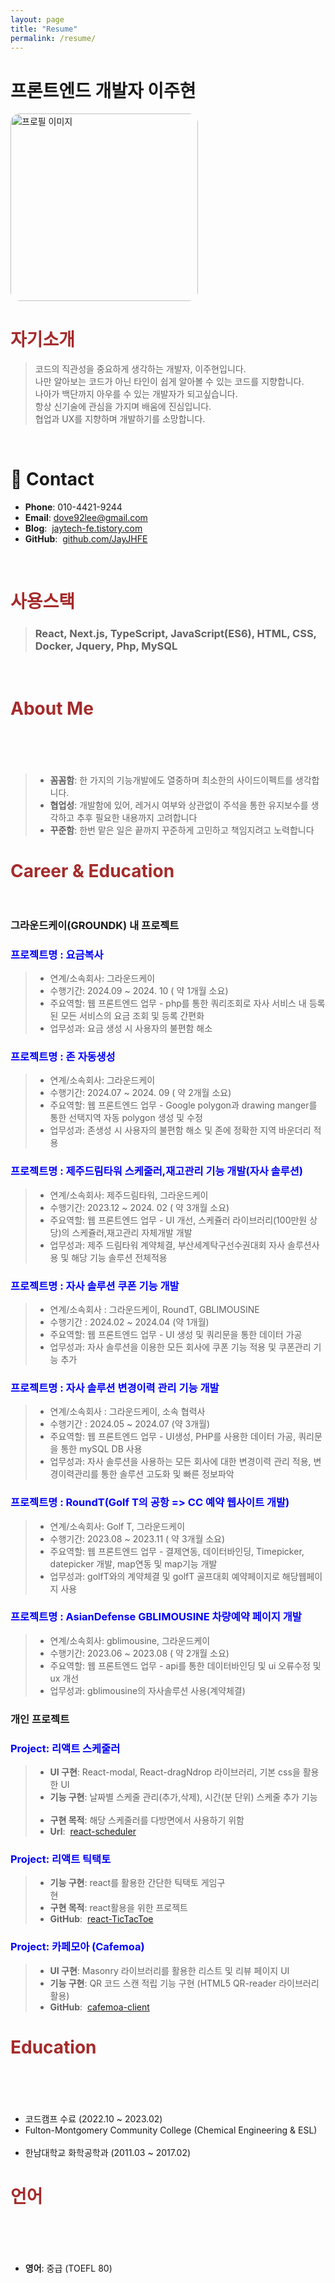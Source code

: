 ```yaml
---
layout: page
title: "Resume"
permalink: /resume/
---
```


# 프론트엔드 개발자 이주현

<img src="/assets/images/me.jpg" style="border-radius:15px" alt="프로필 이미지" width="300">

# <span style="color: brown; font-weight: bold;">자기소개</span>

> 코드의 직관성을 중요하게 생각하는 개발자, 이주현입니다.  
> 나만 알아보는 코드가 아닌 타인이 쉽게 알아볼 수 있는 코드를 지향합니다.  
> 나아가 백단까지 아우를 수 있는 개발자가 되고싶습니다.  
> 항상 신기술에 관심을 가지며 배움에 진심입니다.  
> 협업과 UX를 지향하며 개발하기를 소망합니다.

<br/>

# 📮 Contact

- **Phone**: 010-4421-9244
- **Email**: dove92lee@gmail.com
- **Blog**: &nbsp;[jaytech-fe.tistory.com](https://jaytech-fe.tistory.com/)
- **GitHub**: &nbsp;[github.com/JayJHFE](https://github.com/JayJHFE)

<br/>

# <span style="color: brown; font-weight: bold;">사용스택</span>

> ### React, Next.js, TypeScript, JavaScript(ES6), HTML, CSS, Docker, Jquery, Php, MySQL

<br/>

# <span style="color: brown; font-weight: bold;">About Me</span> &nbsp;&nbsp;&nbsp;&nbsp;&nbsp;&nbsp;&nbsp;&nbsp;&nbsp;&nbsp;&nbsp;&nbsp;&nbsp;&nbsp;&nbsp;&nbsp;&nbsp;&nbsp;&nbsp;&nbsp;&nbsp;&nbsp;&nbsp;&nbsp;&nbsp;&nbsp;&nbsp;&nbsp;&nbsp;&nbsp;&nbsp;&nbsp;&nbsp;&nbsp;&nbsp;&nbsp;&nbsp;&nbsp;&nbsp;&nbsp;&nbsp;&nbsp;&nbsp;&nbsp;&nbsp;&nbsp;&nbsp;&nbsp;&nbsp;&nbsp;&nbsp;&nbsp;&nbsp;&nbsp;&nbsp;&nbsp;&nbsp;&nbsp;&nbsp;&nbsp;&nbsp;&nbsp;&nbsp;&nbsp;&nbsp;&nbsp;&nbsp;&nbsp;&nbsp;&nbsp;&nbsp;&nbsp;&nbsp;&nbsp;&nbsp;&nbsp;&nbsp;&nbsp;

> - **꼼꼼함**: 한 가지의 기능개발에도 열중하며 최소한의 사이드이펙트를 생각합니다.
> - **협업성**: 개발함에 있어, 레거시 여부와 상관없이 주석을 통한 유지보수를 생각하고 추후 필요한 내용까지 고려합니다
> - **꾸준함**: 한번 맡은 일은 끝까지 꾸준하게 고민하고 책임지려고 노력합니다

# <span style="color: brown; font-weight: bold;">Career & Education</span> &nbsp;&nbsp;&nbsp;&nbsp;&nbsp;&nbsp;&nbsp;&nbsp;&nbsp;&nbsp;&nbsp;&nbsp;&nbsp;&nbsp;&nbsp;&nbsp;&nbsp;&nbsp;&nbsp;&nbsp;&nbsp;&nbsp;&nbsp;&nbsp;&nbsp;&nbsp;&nbsp;&nbsp;&nbsp;&nbsp;&nbsp;&nbsp;&nbsp;&nbsp;&nbsp;&nbsp;&nbsp;&nbsp;&nbsp;&nbsp;&nbsp;&nbsp;&nbsp;&nbsp;&nbsp;&nbsp;&nbsp;&nbsp;&nbsp;&nbsp;&nbsp;&nbsp;&nbsp;&nbsp;&nbsp;&nbsp;&nbsp;

### 그라운드케이(GROUNDK) 내 프로젝트

### <span style="color: blue; font-weight: bold;">프로젝트명 : 요금복사</span> &nbsp;&nbsp;&nbsp;&nbsp;&nbsp;&nbsp;&nbsp;&nbsp;&nbsp;&nbsp;&nbsp;&nbsp;&nbsp;&nbsp;&nbsp;&nbsp;&nbsp;&nbsp;&nbsp;&nbsp;&nbsp;&nbsp;&nbsp;&nbsp;&nbsp;&nbsp;&nbsp;&nbsp;&nbsp;&nbsp;&nbsp;&nbsp;&nbsp;&nbsp;&nbsp;&nbsp;&nbsp;&nbsp;&nbsp;&nbsp;&nbsp;&nbsp;&nbsp;&nbsp;&nbsp;&nbsp;&nbsp;&nbsp;&nbsp;&nbsp;&nbsp;&nbsp;&nbsp;&nbsp;&nbsp;&nbsp;&nbsp;&nbsp;&nbsp;&nbsp;&nbsp;&nbsp;&nbsp;&nbsp;&nbsp;&nbsp;&nbsp;&nbsp;&nbsp;&nbsp;&nbsp;&nbsp;&nbsp;&nbsp;&nbsp;

> - 연계/소속회사: 그라운드케이
> - 수행기간: 2024.09 ~ 2024. 10 ( 약 1개월 소요)
> - 주요역할: 웹 프론트엔드 업무 - php를 통한 쿼리조회로 자사 서비스 내 등록된 모든 서비스의 요금 조회 및 등록 간편화 &nbsp;&nbsp;&nbsp;
> - 업무성과: 요금 생성 시 사용자의 불편함 해소

### <span style="color: blue; font-weight: bold;">프로젝트명 : 존 자동생성</span> &nbsp;&nbsp;&nbsp;&nbsp;&nbsp;&nbsp;&nbsp;&nbsp;&nbsp;&nbsp;&nbsp;&nbsp;&nbsp;&nbsp;&nbsp;&nbsp;&nbsp;&nbsp;&nbsp;&nbsp;&nbsp;&nbsp;&nbsp;&nbsp;&nbsp;&nbsp;&nbsp;&nbsp;&nbsp;&nbsp;&nbsp;&nbsp;&nbsp;&nbsp;&nbsp;&nbsp;&nbsp;&nbsp;&nbsp;&nbsp;&nbsp;&nbsp;&nbsp;&nbsp;&nbsp;&nbsp;&nbsp;&nbsp;&nbsp;&nbsp;&nbsp;&nbsp;&nbsp;&nbsp;&nbsp;&nbsp;&nbsp;&nbsp;&nbsp;&nbsp;&nbsp;&nbsp;&nbsp;&nbsp;&nbsp;&nbsp;&nbsp;&nbsp;&nbsp;&nbsp;&nbsp;&nbsp;

> - 연계/소속회사: 그라운드케이
> - 수행기간: 2024.07 ~ 2024. 09 ( 약 2개월 소요)
> - 주요역할: 웹 프론트엔드 업무 - Google polygon과 drawing manger를 통한 선택지역 자동 polygon 생성 및 수정
> - 업무성과: 존생성 시 사용자의 불편함 해소 및 존에 정확한 지역 바운더리 적용

### <span style="color: blue; font-weight: bold;">프로젝트명 : 제주드림타워 스케줄러,재고관리 기능 개발(자사 솔루션)</span>

> - 연계/소속회사: 제주드림타워, 그라운드케이
> - 수행기간: 2023.12 ~ 2024. 02 ( 약 3개월 소요)
> - 주요역할: 웹 프론트엔드 업무 - UI 개선, 스케쥴러 라이브러리(100만원 상당)의 스케쥴러,재고관리 자체개발 개발 &nbsp;&nbsp;&nbsp;&nbsp;&nbsp;&nbsp;&nbsp;&nbsp;&nbsp;&nbsp;&nbsp;&nbsp;&nbsp;
> - 업무성과: 제주 드림타워 계약체결, 부산세계탁구선수권대회 자사 솔루션사용 및 해당 기능 솔루션 전체적용

### <span style="color: blue; font-weight: bold;">프로젝트명 : 자사 솔루션 쿠폰 기능 개발</span> &nbsp;&nbsp;&nbsp;&nbsp;&nbsp;&nbsp;&nbsp;&nbsp;&nbsp;&nbsp;&nbsp;&nbsp;&nbsp;&nbsp;&nbsp;&nbsp;&nbsp;&nbsp;&nbsp;&nbsp;&nbsp;&nbsp;&nbsp;&nbsp;&nbsp;&nbsp;&nbsp;&nbsp;&nbsp;&nbsp;&nbsp;&nbsp;&nbsp;&nbsp;&nbsp;&nbsp;&nbsp;&nbsp;&nbsp;&nbsp;&nbsp;&nbsp;&nbsp;&nbsp;&nbsp;&nbsp;&nbsp;

> - 연계/소속회사 : 그라운드케이, RoundT, GBLIMOUSINE
> - 수행기간 : 2024.02 ~ 2024.04 (약 1개월)
> - 주요역할: 웹 프론트엔드 업무 - UI 생성 및 쿼리문을 통한 데이터 가공
> - 업무성과: 자사 솔루션을 이용한 모든 회사에 쿠폰 기능 적용 및 쿠폰관리 기능 추가 &nbsp;&nbsp;&nbsp;&nbsp;&nbsp;&nbsp;&nbsp;&nbsp;&nbsp;&nbsp;&nbsp;&nbsp;&nbsp;&nbsp;&nbsp;&nbsp;&nbsp;&nbsp;&nbsp;&nbsp;&nbsp;&nbsp;&nbsp;&nbsp;&nbsp;&nbsp;&nbsp;&nbsp;&nbsp;&nbsp;&nbsp;&nbsp;&nbsp;&nbsp;&nbsp;&nbsp;&nbsp;&nbsp;&nbsp;&nbsp;&nbsp;&nbsp;&nbsp;&nbsp;&nbsp;&nbsp;&nbsp;&nbsp;&nbsp;&nbsp;&nbsp;&nbsp;&nbsp;&nbsp;&nbsp;&nbsp;&nbsp;&nbsp;&nbsp;&nbsp;

### <span style="color: blue; font-weight: bold;">프로젝트명 : 자사 솔루션 변경이력 관리 기능 개발</span> &nbsp;&nbsp;&nbsp;&nbsp;&nbsp;&nbsp;&nbsp;&nbsp;&nbsp;&nbsp;&nbsp;&nbsp;&nbsp;&nbsp;&nbsp;&nbsp;&nbsp;&nbsp;&nbsp;&nbsp;&nbsp;&nbsp;&nbsp;&nbsp;&nbsp;&nbsp;&nbsp;&nbsp;&nbsp;&nbsp;&nbsp;&nbsp;&nbsp;

> - 연계/소속회사 : 그라운드케이, 소속 협력사
> - 수행기간 : 2024.05 ~ 2024.07 (약 3개월)
> - 주요역할: 웹 프론트엔드 업무 - UI생성, PHP를 사용한 데이터 가공, 쿼리문을 통한 mySQL DB 사용
> - 업무성과: 자사 솔루션을 사용하는 모든 회사에 대한 변경이력 관리 적용, 변경이력관리를 통한 솔루션 고도화 및 빠른 정보파악

### <span style="color: blue; font-weight: bold;">프로젝트명 : RoundT(Golf T의 공항 => CC 예약 웹사이트 개발)</span> &nbsp;&nbsp;&nbsp;

> - 연계/소속회사: Golf T, 그라운드케이
> - 수행기간: 2023.08 ~ 2023.11 ( 약 3개월 소요)
> - 주요역할: 웹 프론트엔드 업무 - 결제연동, 데이터바인딩, Timepicker, datepicker 개발, map연동 및 map기능 개발 &nbsp;&nbsp;&nbsp;&nbsp;
> - 업무성과: golfT와의 계약체결 및 golfT 골프대회 예약페이지로 해당웹페이지 사용

### <span style="color: blue; font-weight: bold;">프로젝트명 : AsianDefense GBLIMOUSINE 차량예약 페이지 개발</span>

> - 연계/소속회사: gblimousine, 그라운드케이
> - 수행기간: 2023.06 ~ 2023.08 ( 약 2개월 소요)
> - 주요역할: 웹 프론트엔드 업무 - api를 통한 데이터바인딩 및 ui 오류수정 및 ux 개선 &nbsp;&nbsp;&nbsp;&nbsp;&nbsp;&nbsp;&nbsp;&nbsp;&nbsp;&nbsp;&nbsp;&nbsp;&nbsp;&nbsp;&nbsp;&nbsp;&nbsp;&nbsp;&nbsp;&nbsp;&nbsp;&nbsp;&nbsp;&nbsp;&nbsp;&nbsp;&nbsp;&nbsp;&nbsp;&nbsp;&nbsp;&nbsp;&nbsp;&nbsp;&nbsp;&nbsp;&nbsp;&nbsp;&nbsp;&nbsp;&nbsp;&nbsp;&nbsp;&nbsp;&nbsp;&nbsp;&nbsp;&nbsp;&nbsp;&nbsp;&nbsp;&nbsp;&nbsp;&nbsp;&nbsp;&nbsp;&nbsp;
> - 업무성과: gblimousine의 자사솔루션 사용(계약체결)

### 개인 프로젝트

### <span style="color: blue; font-weight: bold;">Project: 리액트 스케줄러</span> &nbsp;&nbsp;&nbsp;&nbsp;&nbsp;&nbsp;&nbsp;&nbsp;&nbsp;&nbsp;&nbsp;&nbsp;&nbsp;&nbsp;&nbsp;&nbsp;&nbsp;&nbsp;&nbsp;&nbsp;&nbsp;&nbsp;&nbsp;&nbsp;&nbsp;&nbsp;&nbsp;&nbsp;&nbsp;&nbsp;&nbsp;&nbsp;&nbsp;&nbsp;&nbsp;&nbsp;&nbsp;&nbsp;&nbsp;&nbsp;&nbsp;&nbsp;&nbsp;&nbsp;&nbsp;&nbsp;&nbsp;&nbsp;&nbsp;&nbsp;&nbsp;&nbsp;&nbsp;&nbsp;&nbsp;&nbsp;&nbsp;&nbsp;&nbsp;&nbsp;&nbsp;&nbsp;&nbsp;&nbsp;&nbsp;&nbsp;&nbsp;&nbsp;&nbsp;&nbsp;&nbsp;&nbsp;&nbsp;

> - **UI 구현**: React-modal, React-dragNdrop 라이브러리, 기본 css을 활용한 UI
> - **기능 구현**: 날짜별 스케줄 관리(추가,삭제), 시간(분 단위) 스케줄 추가 기능 &nbsp;&nbsp;&nbsp;&nbsp;&nbsp;&nbsp;&nbsp;&nbsp;&nbsp;&nbsp;&nbsp;&nbsp;&nbsp;&nbsp;&nbsp;&nbsp;&nbsp;&nbsp;&nbsp;&nbsp;&nbsp;&nbsp;&nbsp;&nbsp;&nbsp;&nbsp;&nbsp;&nbsp;&nbsp;&nbsp;&nbsp;&nbsp;&nbsp;&nbsp;&nbsp;&nbsp;&nbsp;&nbsp;&nbsp;&nbsp;&nbsp;&nbsp;&nbsp;&nbsp;&nbsp;&nbsp;&nbsp;&nbsp;&nbsp;&nbsp;&nbsp;&nbsp;&nbsp;&nbsp;&nbsp;&nbsp;&nbsp;&nbsp;&nbsp;&nbsp;&nbsp;&nbsp;&nbsp;&nbsp;&nbsp;&nbsp;&nbsp;&nbsp;&nbsp;&nbsp;&nbsp;&nbsp;
> - **구현 목적**: 해당 스케줄러를 다방면에서 사용하기 위함
> - **Url**: &nbsp;[react-scheduler](https://react-scheduler-five.vercel.app/scheduler)

### <span style="color: blue; font-weight: bold;">Project: 리액트 틱택토</span> &nbsp;&nbsp;&nbsp;&nbsp;&nbsp;&nbsp;&nbsp;&nbsp;&nbsp;&nbsp;&nbsp;&nbsp;&nbsp;&nbsp;&nbsp;&nbsp;&nbsp;&nbsp;&nbsp;&nbsp;&nbsp;&nbsp;&nbsp;&nbsp;&nbsp;&nbsp;&nbsp;&nbsp;&nbsp;&nbsp;&nbsp;&nbsp;&nbsp;&nbsp;&nbsp;&nbsp;&nbsp;&nbsp;&nbsp;&nbsp;&nbsp;&nbsp;&nbsp;&nbsp;&nbsp;&nbsp;&nbsp;&nbsp;&nbsp;&nbsp;&nbsp;&nbsp;&nbsp;&nbsp;&nbsp;&nbsp;&nbsp;&nbsp;&nbsp;&nbsp;&nbsp;&nbsp;&nbsp;&nbsp;&nbsp;&nbsp;&nbsp;&nbsp;&nbsp;&nbsp;&nbsp;&nbsp;&nbsp;&nbsp;&nbsp;&nbsp;

> - **기능 구현**: react를 활용한 간단한 틱택토 게임구현&nbsp;&nbsp;&nbsp;&nbsp;&nbsp;&nbsp;&nbsp;&nbsp;&nbsp;&nbsp;&nbsp;&nbsp;&nbsp;&nbsp;&nbsp;&nbsp;&nbsp;&nbsp;&nbsp;&nbsp;&nbsp;&nbsp;&nbsp;&nbsp;&nbsp;&nbsp;&nbsp;&nbsp;&nbsp;&nbsp;&nbsp;&nbsp;&nbsp;&nbsp;&nbsp;&nbsp;&nbsp;&nbsp;&nbsp;&nbsp;&nbsp;&nbsp;&nbsp;&nbsp;&nbsp;&nbsp;&nbsp;&nbsp;&nbsp;&nbsp;&nbsp;&nbsp;&nbsp;&nbsp;&nbsp;&nbsp;&nbsp;&nbsp;&nbsp;&nbsp;&nbsp;&nbsp;&nbsp;&nbsp;&nbsp;&nbsp;&nbsp;&nbsp;&nbsp;&nbsp;&nbsp;&nbsp;&nbsp;&nbsp;&nbsp;&nbsp;&nbsp;&nbsp;&nbsp;&nbsp;&nbsp;&nbsp;&nbsp;&nbsp;&nbsp;&nbsp;&nbsp;&nbsp;&nbsp;&nbsp;&nbsp;&nbsp;&nbsp;&nbsp;&nbsp;&nbsp;&nbsp;&nbsp;&nbsp;&nbsp;&nbsp;&nbsp;&nbsp;&nbsp;&nbsp;&nbsp;&nbsp;
> - **구현 목적**: react활용을 위한 프로젝트
> - **GitHub**: &nbsp;[react-TicTacToe](https://github.com/JayJHFE/TicTacToe)

### <span style="color: blue; font-weight: bold;">Project: 카페모아 (Cafemoa)</span> &nbsp;&nbsp;&nbsp;&nbsp;&nbsp;&nbsp;&nbsp;&nbsp;&nbsp;&nbsp;&nbsp;&nbsp;&nbsp;&nbsp;&nbsp;&nbsp;&nbsp;&nbsp;&nbsp;&nbsp;&nbsp;&nbsp;&nbsp;&nbsp;&nbsp;&nbsp;&nbsp;&nbsp;&nbsp;&nbsp;&nbsp;&nbsp;&nbsp;&nbsp;&nbsp;&nbsp;&nbsp;&nbsp;&nbsp;&nbsp;&nbsp;&nbsp;&nbsp;&nbsp;&nbsp;&nbsp;&nbsp;&nbsp;&nbsp;&nbsp;&nbsp;&nbsp;&nbsp;&nbsp;&nbsp;&nbsp;&nbsp;

> - **UI 구현**: Masonry 라이브러리를 활용한 리스트 및 리뷰 페이지 UI
> - **기능 구현**: QR 코드 스캔 적립 기능 구현 (HTML5 QR-reader 라이브러리 활용) &nbsp;&nbsp;&nbsp;&nbsp;&nbsp;&nbsp;&nbsp;&nbsp;&nbsp;&nbsp;&nbsp;&nbsp;&nbsp;&nbsp;&nbsp;&nbsp;&nbsp;&nbsp;&nbsp;&nbsp;&nbsp;&nbsp;&nbsp;&nbsp;&nbsp;&nbsp;&nbsp;&nbsp;&nbsp;&nbsp;&nbsp;&nbsp;&nbsp;&nbsp;&nbsp;&nbsp;&nbsp;&nbsp;&nbsp;&nbsp;&nbsp;&nbsp;&nbsp;&nbsp;&nbsp;&nbsp;&nbsp;&nbsp;&nbsp;&nbsp;&nbsp;&nbsp;&nbsp;&nbsp;&nbsp;&nbsp;&nbsp;&nbsp;&nbsp;&nbsp;
> - **GitHub**: &nbsp;[cafemoa-client](https://github.com/code-bootcamp/cafemoa-client)

# <span style="color: brown; font-weight: bold;">Education</span> &nbsp;&nbsp;&nbsp;&nbsp;&nbsp;&nbsp;&nbsp;&nbsp;&nbsp;&nbsp;&nbsp;&nbsp;&nbsp;&nbsp;&nbsp;&nbsp;&nbsp;&nbsp;&nbsp;&nbsp;&nbsp;&nbsp;&nbsp;&nbsp;&nbsp;&nbsp;&nbsp;&nbsp;&nbsp;&nbsp;&nbsp;&nbsp;&nbsp;&nbsp;&nbsp;&nbsp;&nbsp;&nbsp;&nbsp;&nbsp;&nbsp;&nbsp;&nbsp;&nbsp;&nbsp;&nbsp;&nbsp;&nbsp;&nbsp;&nbsp;&nbsp;&nbsp;&nbsp;&nbsp;&nbsp;&nbsp;&nbsp;&nbsp;&nbsp;&nbsp;&nbsp;&nbsp;&nbsp;&nbsp;&nbsp;&nbsp;&nbsp;&nbsp;&nbsp;&nbsp;&nbsp;&nbsp;&nbsp;&nbsp;&nbsp;&nbsp;&nbsp;&nbsp;

- 코드캠프 수료 (2022.10 ~ 2023.02)
- Fulton-Montgomery Community College (Chemical Engineering & ESL) &nbsp;&nbsp;&nbsp;&nbsp;&nbsp;&nbsp;&nbsp;&nbsp;&nbsp;&nbsp;&nbsp;&nbsp;&nbsp;&nbsp;&nbsp;&nbsp;&nbsp;&nbsp;&nbsp;&nbsp;&nbsp;&nbsp;&nbsp;&nbsp;&nbsp;&nbsp;&nbsp;&nbsp;&nbsp;&nbsp;&nbsp;&nbsp;&nbsp;&nbsp;&nbsp;&nbsp;&nbsp;&nbsp;&nbsp;&nbsp;&nbsp;&nbsp;&nbsp;&nbsp;&nbsp;&nbsp;&nbsp;&nbsp;
- 한남대학교 화학공학과 (2011.03 ~ 2017.02)

# <span style="color: brown; font-weight: bold;">언어</span> &nbsp;&nbsp;&nbsp;&nbsp;&nbsp;&nbsp;&nbsp;&nbsp;&nbsp;&nbsp;&nbsp;&nbsp;&nbsp;&nbsp;&nbsp;&nbsp;&nbsp;&nbsp;&nbsp;&nbsp;&nbsp;&nbsp;&nbsp;&nbsp;&nbsp;&nbsp;&nbsp;&nbsp;&nbsp;&nbsp;&nbsp;&nbsp;&nbsp;&nbsp;&nbsp;&nbsp;&nbsp;&nbsp;&nbsp;&nbsp;&nbsp;&nbsp;&nbsp;&nbsp;&nbsp;&nbsp;&nbsp;&nbsp;&nbsp;&nbsp;&nbsp;&nbsp;&nbsp;&nbsp;&nbsp;&nbsp;&nbsp;&nbsp;&nbsp;&nbsp;&nbsp;&nbsp;&nbsp;&nbsp;&nbsp;&nbsp;&nbsp;&nbsp;&nbsp;&nbsp;&nbsp;&nbsp;&nbsp;&nbsp;&nbsp;&nbsp;&nbsp;&nbsp;&nbsp;&nbsp;&nbsp;&nbsp;&nbsp;&nbsp;&nbsp;&nbsp;&nbsp;&nbsp;&nbsp;&nbsp;&nbsp;&nbsp;

- **영어**: 중급 (TOEFL 80) &nbsp;&nbsp;&nbsp;&nbsp;&nbsp;&nbsp;&nbsp;&nbsp;&nbsp;&nbsp;&nbsp;&nbsp;&nbsp;&nbsp;&nbsp;&nbsp;&nbsp;&nbsp;&nbsp;&nbsp;&nbsp;&nbsp;&nbsp;&nbsp;&nbsp;&nbsp;&nbsp;&nbsp;&nbsp;&nbsp;&nbsp;&nbsp;&nbsp;&nbsp;&nbsp;&nbsp;&nbsp;&nbsp;&nbsp;&nbsp;&nbsp;&nbsp;&nbsp;&nbsp;&nbsp;&nbsp;&nbsp;&nbsp;&nbsp;&nbsp;&nbsp;&nbsp;&nbsp;&nbsp;&nbsp;&nbsp;&nbsp;&nbsp;&nbsp;&nbsp;&nbsp;&nbsp;&nbsp;&nbsp;&nbsp;&nbsp;&nbsp;&nbsp;&nbsp;&nbsp;&nbsp;&nbsp;&nbsp;&nbsp;&nbsp;&nbsp;&nbsp;&nbsp;&nbsp;&nbsp;&nbsp;&nbsp;&nbsp;&nbsp;&nbsp;&nbsp;&nbsp;&nbsp;&nbsp;&nbsp;&nbsp;&nbsp;&nbsp;&nbsp;&nbsp;&nbsp;&nbsp;&nbsp;&nbsp;&nbsp;&nbsp;&nbsp;&nbsp;&nbsp;&nbsp;&nbsp;&nbsp;&nbsp;&nbsp;&nbsp;&nbsp;&nbsp;&nbsp;&nbsp;&nbsp;&nbsp;&nbsp;&nbsp;&nbsp;&nbsp;&nbsp;&nbsp;&nbsp;&nbsp;&nbsp;&nbsp;&nbsp;&nbsp;&nbsp;&nbsp;&nbsp;&nbsp;&nbsp;&nbsp;&nbsp;&nbsp;&nbsp;&nbsp;&nbsp;&nbsp;&nbsp;&nbsp;&nbsp;&nbsp;&nbsp;
